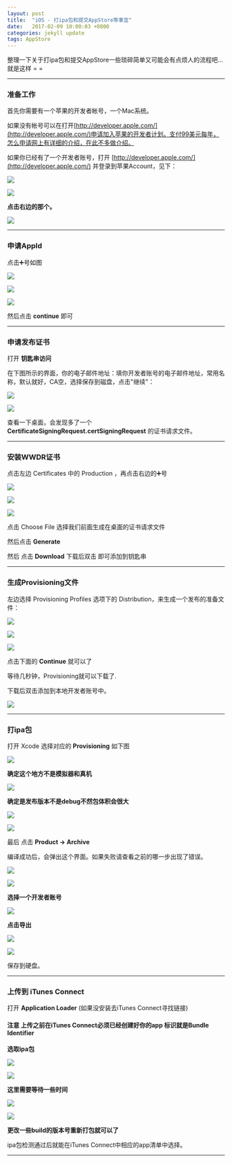 ```yaml
---
layout: post
title:  "iOS - 打ipa包和提交AppStore等事宜"
date:   2017-02-09 10:00:03 +0800
categories: jekyll update
tags: AppStore
---
```


整理一下关于打ipa包和提交AppStore一些琐碎简单又可能会有点烦人的流程吧...就是这样 = = 

---

### 准备工作

首先你需要有一个苹果的开发者帐号，一个Mac系统。

如果没有帐号可以在打开[http://developer.apple.com/](http://developer.apple.com/)申请加入苹果的开发者计划。支付99美元每年，怎么申请网上有详细的介绍，在此不多做介绍。

如果你已经有了一个开发者账号，打开 [http://developer.apple.com/](http://developer.apple.com/) 并登录到苹果Account，见下：

![](http://oh6uhie7j.bkt.clouddn.com/QQ20170209-104236@2x.png)

![](http://oh6uhie7j.bkt.clouddn.com/QQ20170209-104815@2x.png)

**点击右边的那个。**

![](http://oh6uhie7j.bkt.clouddn.com/QQ20170209-105231@2x.png)

---

### 申请AppId

点击➕号如图

![](http://oh6uhie7j.bkt.clouddn.com/QQ20170209-110648@2x.png)

![](http://oh6uhie7j.bkt.clouddn.com/QQ20170209-110715@2x.png)

![](http://oh6uhie7j.bkt.clouddn.com/QQ20170209-110853@2x.png)

然后点击 **continue** 即可

---

### 申请发布证书

打开 **钥匙串访问** 

在下图所示的界面，你的电子邮件地址：填你开发者账号的电子邮件地址，常用名称，默认就好，CA空，选择保存到磁盘，点击"继续"：

![](http://oh6uhie7j.bkt.clouddn.com/QQ20170209-112002@2x.png)

![](http://oh6uhie7j.bkt.clouddn.com/QQ20170209-112328@2x.png)

查看一下桌面，会发现多了一个 **CertificateSigningRequest.certSigningRequest** 的证书请求文件。

---

### 安装WWDR证书

点击左边 Certificates 中的 Production ，再点击右边的➕号

![](http://oh6uhie7j.bkt.clouddn.com/QQ20170209-113013@2x.png)

![](http://oh6uhie7j.bkt.clouddn.com/QQ20170209-113155@2x.png)

![](http://oh6uhie7j.bkt.clouddn.com/QQ20170209-113201@2x.png)

点击 Choose File 选择我们前面生成在桌面的证书请求文件

然后点击 **Generate**

然后 点击 **Download** 下载后双击 即可添加到钥匙串

---

### 生成Provisioning文件

左边选择 Provisioning Profiles 选项下的 Distribution，来生成一个发布的准备文件：

![](http://oh6uhie7j.bkt.clouddn.com/QQ20170209-120215@2x.png)

![](http://oh6uhie7j.bkt.clouddn.com/QQ20170209-120301@2x.png)

![](http://oh6uhie7j.bkt.clouddn.com/QQ20170209-120331@2x.png)

点击下面的 **Continue** 就可以了

等待几秒钟，Provisioning就可以下载了.

下载后双击添加到本地开发者账号中。

![](http://oh6uhie7j.bkt.clouddn.com/QQ20170209-121009@2x.png)

---

### 打ipa包

打开 Xcode 选择对应的 **Provisioning** 如下图

![](http://oh6uhie7j.bkt.clouddn.com/QQ20170209-122612@2x.png)

**确定这个地方不是模拟器和真机**

![](http://oh6uhie7j.bkt.clouddn.com/QQ20170209-122650@2x.png)

**确定是发布版本不是debug不然包体积会很大**

![](http://oh6uhie7j.bkt.clouddn.com/QQ20170209-122736@2x.png)

![](http://oh6uhie7j.bkt.clouddn.com/QQ20170209-122756@2x.png)

最后 点击 **Product -> Archive** 

编译成功后，会弹出这个界面。如果失败请查看之前的哪一步出现了错误。

![](http://oh6uhie7j.bkt.clouddn.com/QQ20170209-123606@2x.png)

![](http://oh6uhie7j.bkt.clouddn.com/QQ20170209-123615@2x.png)

**选择一个开发者账号**

![](http://oh6uhie7j.bkt.clouddn.com/QQ20170209-123634@2x.png)

**点击导出**

![](http://oh6uhie7j.bkt.clouddn.com/QQ20170209-123701@2x.png)

![](http://oh6uhie7j.bkt.clouddn.com/QQ20170209-123713@2x.png)

保存到硬盘。

---

### 上传到 iTunes Connect

打开 **Application Loader** (如果没安装去iTunes Connect寻找链接)

#### 注意 上传之前在iTunes Connect必须已经创建好你的app 标识就是Bundle Identifier

**选取ipa包**

![](http://oh6uhie7j.bkt.clouddn.com/QQ20170209-124618@2x.png)

![](http://oh6uhie7j.bkt.clouddn.com/QQ20170209-124653@2x.png)

**这里需要等待一些时间**

![](http://oh6uhie7j.bkt.clouddn.com/QQ20170209-124710@2x.png)

![](http://oh6uhie7j.bkt.clouddn.com/QQ20170209-124808@2x.png)

**更改一些build的版本号重新打包就可以了**

ipa包检测通过后就能在iTunes Connect中相应的app清单中选择。

---